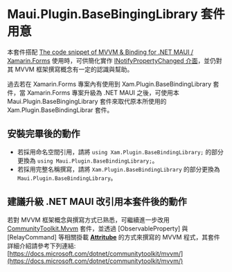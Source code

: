 # Maui.Plugin.BaseBingingLibrary 套件用意
本套件搭配 [The code snippet of MVVM & Binding for .NET MAUI / Xamarin.Forms](https://gist.github.com/JamestsaiTW/3b400c7f680f1379c13233af9ceb20d6) 使用時，可供簡化實作 [INotifyPropertyChanged 介面](https://docs.microsoft.com/zh-tw/dotnet/api/system.componentmodel.inotifypropertychanged)，並仍對其 MVVM 框架撰寫概念有一定的認識與幫助。

過去若在 Xamarin.Forms 專案內有使用到 Xam.Plugin.BaseBindingLibrary 套件，當 Xamarin.Forms 專案升級為 .NET MAUI 之後，可使用本 Maui.Plugin.BaseBingingLibrary 套件來取代原本所使用的 Xam.Plugin.BaseBindingLibrar 套件。

## 安裝完畢後的動作

* 若採用命名空間引用，請將 `using Xam.Plugin.BaseBindingLibrary;` 的部分更換為 `using Maui.Plugin.BaseBindingLibrary;`。
* 若採用完整名稱撰寫，請將 `Xam.Plugin.BaseBindingLibrary` 的部分更換為 `Maui.Plugin.BaseBindingLibrary`。

## 建議升級 .NET MAUI 改引用本套件後的動作

若對 MVVM 框架概念與撰寫方式已熟悉，可繼續進一步改用 [CommunityToolkit.Mvvm](https://www.nuget.org/packages/CommunityToolkit.Mvvm) 套件，並透過 [ObservableProperty] 與 [RelayCommand] 等相關掛載 **[Attritube](https://docs.microsoft.com/en-us/dotnet/csharp/tutorials/attributes)** 的方式來撰寫的 MVVM 程式，其套件詳細介紹請參考下列連結:  
[https://docs.microsoft.com/dotnet/communitytoolkit/mvvm/](https://docs.microsoft.com/dotnet/communitytoolkit/mvvm/)